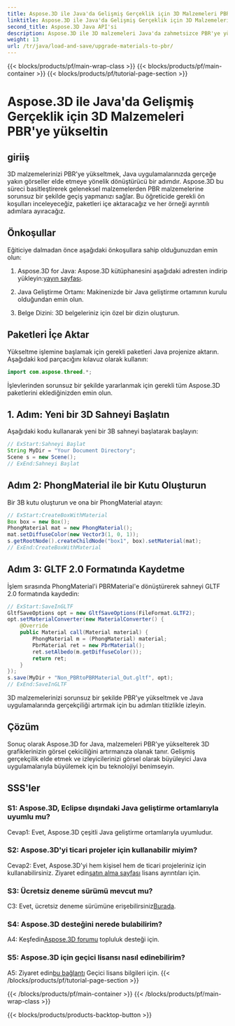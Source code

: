 ```yaml
---
title: Aspose.3D ile Java'da Gelişmiş Gerçeklik için 3D Malzemeleri PBR'ye yükseltin
linktitle: Aspose.3D ile Java'da Gelişmiş Gerçeklik için 3D Malzemeleri PBR'ye yükseltin
second_title: Aspose.3D Java API'si
description: Aspose.3D ile 3D malzemeleri Java'da zahmetsizce PBR'ye yükseltin. Büyüleyici görseller için gelişmiş gerçekçiliğe ulaşın.
weight: 13
url: /tr/java/load-and-save/upgrade-materials-to-pbr/
---
```


{{< blocks/products/pf/main-wrap-class >}}
{{< blocks/products/pf/main-container >}}
{{< blocks/products/pf/tutorial-page-section >}}

# Aspose.3D ile Java'da Gelişmiş Gerçeklik için 3D Malzemeleri PBR'ye yükseltin

## giriiş

3D malzemelerinizi PBR'ye yükseltmek, Java uygulamalarınızda gerçeğe yakın görseller elde etmeye yönelik dönüştürücü bir adımdır. Aspose.3D bu süreci basitleştirerek geleneksel malzemelerden PBR malzemelerine sorunsuz bir şekilde geçiş yapmanızı sağlar. Bu öğreticide gerekli ön koşulları inceleyeceğiz, paketleri içe aktaracağız ve her örneği ayrıntılı adımlara ayıracağız.

## Önkoşullar

Eğiticiye dalmadan önce aşağıdaki önkoşullara sahip olduğunuzdan emin olun:

1.  Aspose.3D for Java: Aspose.3D kütüphanesini aşağıdaki adresten indirip yükleyin:[yayın sayfası](https://releases.aspose.com/3d/java/).

2. Java Geliştirme Ortamı: Makinenizde bir Java geliştirme ortamının kurulu olduğundan emin olun.

3. Belge Dizini: 3D belgeleriniz için özel bir dizin oluşturun.

## Paketleri İçe Aktar

Yükseltme işlemine başlamak için gerekli paketleri Java projenize aktarın. Aşağıdaki kod parçacığını kılavuz olarak kullanın:

```java
import com.aspose.threed.*;
```

İşlevlerinden sorunsuz bir şekilde yararlanmak için gerekli tüm Aspose.3D paketlerini eklediğinizden emin olun.

## 1. Adım: Yeni bir 3D Sahneyi Başlatın

Aşağıdaki kodu kullanarak yeni bir 3B sahneyi başlatarak başlayın:

```java
// ExStart:Sahneyi Başlat
String MyDir = "Your Document Directory";
Scene s = new Scene();
// ExEnd:Sahneyi Başlat
```

## Adım 2: PhongMaterial ile bir Kutu Oluşturun

Bir 3B kutu oluşturun ve ona bir PhongMaterial atayın:

```java
// ExStart:CreateBoxWithMaterial
Box box = new Box();
PhongMaterial mat = new PhongMaterial();
mat.setDiffuseColor(new Vector3(1, 0, 1));
s.getRootNode().createChildNode("box1", box).setMaterial(mat);
// ExEnd:CreateBoxWithMaterial
```

## Adım 3: GLTF 2.0 Formatında Kaydetme

İşlem sırasında PhongMaterial'i PBRMaterial'e dönüştürerek sahneyi GLTF 2.0 formatında kaydedin:

```java
// ExStart:SaveInGLTF
GltfSaveOptions opt = new GltfSaveOptions(FileFormat.GLTF2);
opt.setMaterialConverter(new MaterialConverter() {
    @Override
    public Material call(Material material) {
        PhongMaterial m = (PhongMaterial) material;
        PbrMaterial ret = new PbrMaterial();
        ret.setAlbedo(m.getDiffuseColor());
        return ret;
    }
});
s.save(MyDir + "Non_PBRtoPBRMaterial_Out.gltf", opt);
// ExEnd:SaveInGLTF
```

3D malzemelerinizi sorunsuz bir şekilde PBR'ye yükseltmek ve Java uygulamalarında gerçekçiliği artırmak için bu adımları titizlikle izleyin.

## Çözüm

Sonuç olarak Aspose.3D for Java, malzemeleri PBR'ye yükselterek 3D grafiklerinizin görsel çekiciliğini artırmanıza olanak tanır. Gelişmiş gerçekçilik elde etmek ve izleyicilerinizi görsel olarak büyüleyici Java uygulamalarıyla büyülemek için bu teknolojiyi benimseyin.

## SSS'ler

### S1: Aspose.3D, Eclipse dışındaki Java geliştirme ortamlarıyla uyumlu mu?

Cevap1: Evet, Aspose.3D çeşitli Java geliştirme ortamlarıyla uyumludur.

### S2: Aspose.3D'yi ticari projeler için kullanabilir miyim?

 Cevap2: Evet, Aspose.3D'yi hem kişisel hem de ticari projeleriniz için kullanabilirsiniz. Ziyaret edin[satın alma sayfası](https://purchase.aspose.com/buy) lisans ayrıntıları için.

### S3: Ücretsiz deneme sürümü mevcut mu?

C3: Evet, ücretsiz deneme sürümüne erişebilirsiniz[Burada](https://releases.aspose.com/).

### S4: Aspose.3D desteğini nerede bulabilirim?

 A4: Keşfedin[Aspose.3D forumu](https://forum.aspose.com/c/3d/18) topluluk desteği için.

### S5: Aspose.3D için geçici lisansı nasıl edinebilirim?

 A5: Ziyaret edin[bu bağlantı](https://purchase.aspose.com/temporary-license/) Geçici lisans bilgileri için.
{{< /blocks/products/pf/tutorial-page-section >}}

{{< /blocks/products/pf/main-container >}}
{{< /blocks/products/pf/main-wrap-class >}}

{{< blocks/products/products-backtop-button >}}
